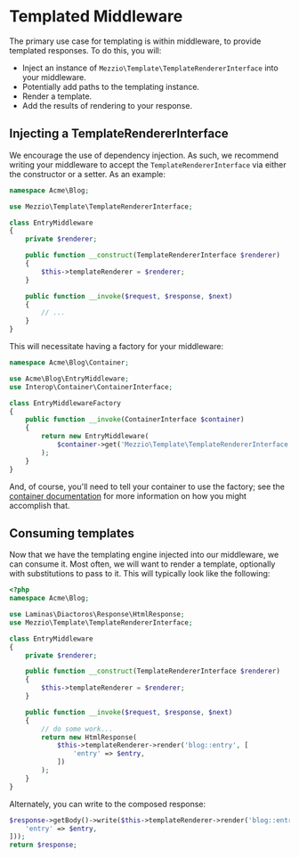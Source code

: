 # Templated Middleware

The primary use case for templating is within middleware, to provide templated
responses. To do this, you will:

- Inject an instance of `Mezzio\Template\TemplateRendererInterface` into your
  middleware.
- Potentially add paths to the templating instance.
- Render a template.
- Add the results of rendering to your response.

## Injecting a TemplateRendererInterface

We encourage the use of dependency injection. As such, we recommend writing your
middleware to accept the `TemplateRendererInterface` via either the constructor or a
setter. As an example:

```php
namespace Acme\Blog;

use Mezzio\Template\TemplateRendererInterface;

class EntryMiddleware
{
    private $renderer;

    public function __construct(TemplateRendererInterface $renderer)
    {
        $this->templateRenderer = $renderer;
    }

    public function __invoke($request, $response, $next)
    {
        // ...
    }
}
```

This will necessitate having a factory for your middleware:

```php
namespace Acme\Blog\Container;

use Acme\Blog\EntryMiddleware;
use Interop\Container\ContainerInterface;

class EntryMiddlewareFactory
{
    public function __invoke(ContainerInterface $container)
    {
        return new EntryMiddleware(
            $container->get('Mezzio\Template\TemplateRendererInterface')
        );
    }
}
```

And, of course, you'll need to tell your container to use the factory; see the
[container documentation](../container/intro.md) for more information on how you
might accomplish that.

## Consuming templates

Now that we have the templating engine injected into our middleware, we can
consume it. Most often, we will want to render a template, optionally with
substitutions to pass to it. This will typically look like the following:

```php
<?php
namespace Acme\Blog;

use Laminas\Diactoros\Response\HtmlResponse;
use Mezzio\Template\TemplateRendererInterface;

class EntryMiddleware
{
    private $renderer;

    public function __construct(TemplateRendererInterface $renderer)
    {
        $this->templateRenderer = $renderer;
    }

    public function __invoke($request, $response, $next)
    {
        // do some work...
        return new HtmlResponse(
            $this->templateRenderer->render('blog::entry', [
                'entry' => $entry,
            ])
        );
    }
}
```

Alternately, you can write to the composed response:

```php
$response->getBody()->write($this->templateRenderer->render('blog::entry', [
    'entry' => $entry,
]));
return $response;
```

